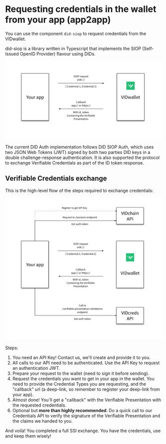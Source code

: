 # Requesting credentials in the wallet from your app (app2app)

You can use the component `did-siop` to request credentials from the VIDwallet.

did-siop is a library written in Typescript that implements the SIOP (Self-Issued OpenID Provider) flavour using DIDs.

![siop](_media/siop.png)

The current DID Auth implementation follows DID SIOP Auth, which uses two JSON Web Tokens (JWT) signed by both two parties DID keys in a double challenge-response authentication. It is also supported the protocol to exchange Verifiable Credentials as part of the ID token response.


## Verifiable Credentials exchange

This is the high-level flow of the steps required to exchange credentials:

![siop-vc-exchange](_media/siop-vc-exchange.png)

Steps:
1. You need an API Key! Contact us, we'll create and provide it to you.
2. All calls to our API need to be authenticated. Use the API Key to request an authentication JWT.
3. Prepare your request to the wallet (need to sign it before sending).
4. Request the credentials you want to get in your app in the wallet. You need to provide the Credential Types you are requesting, and the "callback" url (a deep-link, so remember to register your deep-link from your app).
5. Almost done! You'll get a "callback" with the Verifiable Presentation with the requested credentials. 
6. Optional but **more than highly recommended**. Do a quick call to our Credentials API to verify the signature of the Verifiable Presentation and the claims we handed to you.

And voilà! You completed a full SSI exchange. You have the credentials, use and keep them wisely! 